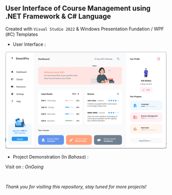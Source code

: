 ## User Interface of Course Management using .NET Framework & C# Language

Created with `Visual Studio 2022` & Windows Presentation Fundation / WPF (#C) Templates

- User Interface :

![UI-CM](imgREADME/UI%20-%20CM%20Dashboard%20WPF.png)

- Project Demonstration (In *Bahasa*) :

Visit on : *OnGoing* 

</br>

*Thank you for visiting this repository, stay tuned for more projects!*